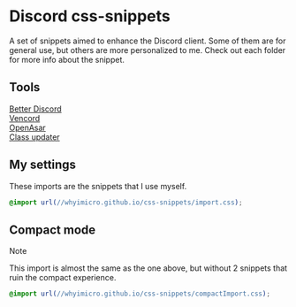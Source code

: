 # Discord css-snippets

A set of snippets aimed to enhance the Discord client. Some of them are for general use, but others are more personalized to me. Check out each folder for more info about the snippet.

## Tools
[Better Discord](https://betterdiscord.app/) <br>
[Vencord](https://vencord.dev/download/) <br>
[OpenAsar](https://openasar.dev/) <br>
[Class updater](https://syndishanx.github.io/Website/Update_Classes.html)

## My settings

These imports are the snippets that I use myself.

```css
@import url(//whyimicro.github.io/css-snippets/import.css);
```

## Compact mode

> [!NOTE]
> This import is almost the same as the one above, but without 2 snippets that ruin the compact experience.

```css
@import url(//whyimicro.github.io/css-snippets/compactImport.css);
```
